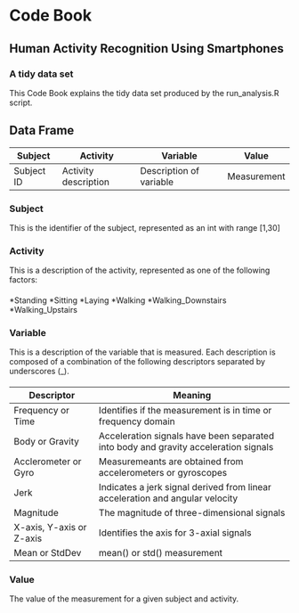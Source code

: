 # Code Book
## Human Activity Recognition Using Smartphones 
### A tidy data set
This Code Book explains the tidy data set produced by the run_analysis.R script.
##  Data Frame
| Subject       | Activity	 | Variable  | Value  |
| ------------- | -------------- | ----- | ------ |
| Subject ID    | Activity description  | Description of variable |  Measurement |
### Subject
This is the identifier of the subject, represented as an int with range [1,30]
### Activity
This is a description of the activity, represented as one of the following factors:
####
*Standing
*Sitting
*Laying
*Walking
*Walking_Downstairs
*Walking_Upstairs
### Variable
This is a description of the variable that is measured. Each description is composed of a combination of the following descriptors separated by underscores (_).
####
| Descriptor               | Meaning                                                                             |
| ------------------------ | ----------------------------------------------------------------------------------- |
| Frequency or Time        | Identifies if the measurement is in time or frequency domain                        |
| Body or Gravity          | Acceleration signals have been separated into body and gravity acceleration signals |
| Acclerometer or Gyro     | Measuremeants are obtained from accelerometers or gyroscopes                        |
| Jerk                     | Indicates a jerk signal derived from linear acceleration and angular velocity       |
| Magnitude                | The magnitude of three-dimensional signals                                          |
| X-axis, Y-axis or Z-axis | Identifies the axis for 3-axial signals                                             |
| Mean or StdDev           | mean() or std() measurement                                                         |
### Value
The value of the measurement for a given subject and activity.


